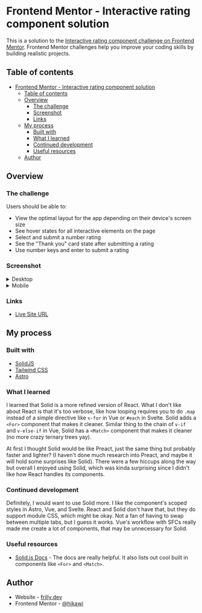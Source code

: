 # Frontend Mentor - Interactive rating component solution

This is a solution to the [Interactive rating component challenge on Frontend Mentor](https://www.frontendmentor.io/challenges/interactive-rating-component-koxpeBUmI). Frontend Mentor challenges help you improve your coding skills by building realistic projects.

## Table of contents

- [Frontend Mentor - Interactive rating component solution](#frontend-mentor---interactive-rating-component-solution)
  - [Table of contents](#table-of-contents)
  - [Overview](#overview)
    - [The challenge](#the-challenge)
    - [Screenshot](#screenshot)
    - [Links](#links)
  - [My process](#my-process)
    - [Built with](#built-with)
    - [What I learned](#what-i-learned)
    - [Continued development](#continued-development)
    - [Useful resources](#useful-resources)
  - [Author](#author)

## Overview

### The challenge

Users should be able to:

- View the optimal layout for the app depending on their device's screen size
- See hover states for all interactive elements on the page
- Select and submit a number rating
- See the "Thank you" card state after submitting a rating
- Use number keys and enter to submit a rating

### Screenshot

<details>
<summary>Desktop</summary>

![Desktop](./screenshot-desktop.jpeg)

</details>

<details>
<summary>Mobile</summary>

![Mobile](./screenshot-mobile.jpeg)

</details>

### Links

- [Live Site URL](https://interactive-rating-component.frilly.dev/)

## My process

### Built with

- [SolidJS](https://www.solidjs.com/)
- [Tailwind CSS](https://tailwindcss.com/)
- [Astro](https://astro.build/)

### What I learned

I learned that Solid is a more refined version of React. What I don't like about React is that it's too verbose, like how looping requires you to do `.map` instead of a simple directive like `v-for` in Vue or `#each` in Svelte. Solid adds a `<For>` component that makes it cleaner. Similar thing to the chain of `v-if` and `v-else-if` in Vue, Solid has a `<Match>` component that makes it cleaner (no more crazy ternary trees yay).

At first I thought Solid would be like Preact, just the same thing but probably faster and lighter? (I haven't done much research into Preact, and maybe it will hold some surprises like Solid). There were a few hiccups along the way but overall I enjoyed using Solid, which was kinda surprising since I didn't like how React handles its components.

### Continued development

Definitely, I would want to use Solid more. I like the component's scoped styles in Astro, Vue, and Svelte. React and Solid don't have that, but they do support module CSS, which might be okay. Not a fan of having to swap between multiple tabs, but I guess it works. Vue's workflow with SFCs really made me create a lot of components, that may be unnecessary for Solid.

### Useful resources

- [Solid.js Docs](https://docs.solidjs.com) - The docs are really helpful. It also lists out cool built in components like `<For>` and `<Match>`.

## Author

- Website - [frilly.dev](https://frilly.dev)
- Frontend Mentor - [@hikawi](https://www.frontendmentor.io/profile/hikawi)
